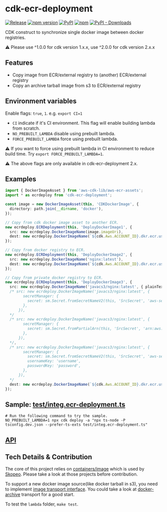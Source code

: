 # cdk-ecr-deployment

[![Release](https://github.com/cdklabs/cdk-ecr-deployment/actions/workflows/release.yml/badge.svg)](https://github.com/cdklabs/cdk-ecr-deployment/actions/workflows/release.yml)
[![npm version](https://img.shields.io/npm/v/cdk-ecr-deployment)](https://www.npmjs.com/package/cdk-ecr-deployment)
[![PyPI](https://img.shields.io/pypi/v/cdk-ecr-deployment)](https://pypi.org/project/cdk-ecr-deployment)
[![npm](https://img.shields.io/npm/dw/cdk-ecr-deployment?label=npm%20downloads)](https://www.npmjs.com/package/cdk-ecr-deployment)
[![PyPI - Downloads](https://img.shields.io/pypi/dw/cdk-ecr-deployment?label=pypi%20downloads)](https://pypi.org/project/cdk-ecr-deployment)

CDK construct to synchronize single docker image between docker registries.

⚠️ Please use ^1.0.0 for cdk version 1.x.x, use ^2.0.0 for cdk version 2.x.x

## Features

- Copy image from ECR/external registry to (another) ECR/external registry
- Copy an archive tarball image from s3 to ECR/external registry

## Environment variables

Enable flags: `true`, `1`. e.g. `export CI=1`

- `CI` indicate if it's CI environment. This flag will enable building lambda from scratch.
- `NO_PREBUILT_LAMBDA` disable using prebuilt lambda.
- `FORCE_PREBUILT_LAMBDA` force using prebuilt lambda.

⚠️ If you want to force using prebuilt lambda in CI environment to reduce build time. Try `export FORCE_PREBUILT_LAMBDA=1`.

⚠️ The above flags are only available in cdk-ecr-deployment 2.x.

## Examples

```ts
import { DockerImageAsset } from 'aws-cdk-lib/aws-ecr-assets';
import * as ecrdeploy from 'cdk-ecr-deployment';

const image = new DockerImageAsset(this, 'CDKDockerImage', {
  directory: path.join(__dirname, 'docker'),
});

// Copy from cdk docker image asset to another ECR.
new ecrdeploy.ECRDeployment(this, 'DeployDockerImage1', {
  src: new ecrdeploy.DockerImageName(image.imageUri),
  dest: new ecrdeploy.DockerImageName(`${cdk.Aws.ACCOUNT_ID}.dkr.ecr.us-west-2.amazonaws.com/my-nginx:latest`),
});

// Copy from docker registry to ECR.
new ecrdeploy.ECRDeployment(this, 'DeployDockerImage2', {
  src: new ecrdeploy.DockerImageName('nginx:latest'),
  dest: new ecrdeploy.DockerImageName(`${cdk.Aws.ACCOUNT_ID}.dkr.ecr.us-west-2.amazonaws.com/my-nginx2:latest`),
});

// Copy from private docker registry to ECR.
new ecrdeploy.ECRDeployment(this, 'DeployDockerImage3', {
  src: new ecrdeploy.DockerImageName('javacs3/nginx:latest', { plainText: 'username:password', }),
  /* src: new ecrdeploy.DockerImageName('javacs3/nginx:latest', {
        secretManager: {
          secret: sm.Secret.fromSecretNameV2(this, 'SrcSecret', 'aws-secrets-manager-secret-name'),
        },
      }),
  */
  /* src: new ecrdeploy.DockerImageName('javacs3/nginx:latest', {
        secretManager: {
          secret: sm.Secret.fromPartialArn(this, 'SrcSecret', 'arn:aws:secretsmanager:us-west-2:000000000000:secret:id'),
        },
      }),
  */,
  /* src: new ecrdeploy.DockerImageName('javacs3/nginx:latest', {
        secretManager: {
          secret: sm.Secret.fromSecretNameV2(this, 'SrcSecret', 'aws-secrets-manager-secret-name'),
          usernameKey: 'username',
          passwordKey: 'password',
        },
      }),
  */
  dest: new ecrdeploy.DockerImageName(`${cdk.Aws.ACCOUNT_ID}.dkr.ecr.us-west-2.amazonaws.com/my-nginx3:latest`),
});
```

## Sample: [test/integ.ecr-deployment.ts](./test/integ.ecr-deployment.ts)

```shell
# Run the following command to try the sample.
NO_PREBUILT_LAMBDA=1 npx cdk deploy -a "npx ts-node -P tsconfig.dev.json --prefer-ts-exts test/integ.ecr-deployment.ts"
```

## [API](./API.md)

## Tech Details & Contribution

The core of this project relies on [containers/image](https://github.com/containers/image) which is used by [Skopeo](https://github.com/containers/skopeo).
Please take a look at those projects before contribution.

To support a new docker image source(like docker tarball in s3), you need to implement [image transport interface](https://github.com/containers/image/blob/master/types/types.go). You could take a look at [docker-archive](https://github.com/containers/image/blob/ccb87a8d0f45cf28846e307eb0ec2b9d38a458c2/docker/archive/transport.go) transport for a good start.

To test the `lambda` folder, `make test`.
